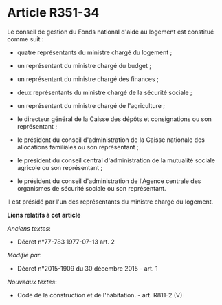 # Article R351-34

Le conseil de gestion du Fonds national d'aide au logement est constitué comme suit :

- quatre  représentants du ministre chargé du logement ;

- un représentant du ministre chargé du budget ;

- un représentant du ministre chargé des finances ;

- deux représentants du ministre chargé de la sécurité sociale ;

- un représentant du ministre chargé de l'agriculture ;

- le directeur général de la Caisse des dépôts et consignations ou son représentant ;

- le président du conseil d'administration de la Caisse nationale des allocations familiales ou son représentant ;

- le président du conseil central d'administration de la mutualité sociale agricole ou son représentant ;

- le président du conseil d'administration de l'Agence centrale des organismes de sécurité sociale ou son représentant. 

Il est présidé par l'un des représentants du ministre chargé du logement.

**Liens relatifs à cet article**

_Anciens textes_:

  - Décret n°77-783 1977-07-13 art. 2

_Modifié par_:

  - Décret n°2015-1909 du 30 décembre 2015 - art. 1

_Nouveaux textes_:

  - Code de la construction et de l'habitation. - art. R811-2 (V)
